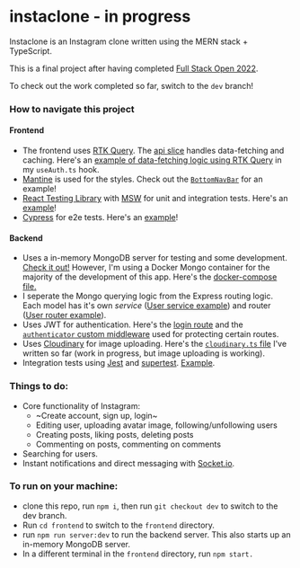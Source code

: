 # instaclone - in progress

Instaclone is an Instagram clone written using the MERN stack + TypeScript.

This is a final project after having completed [Full Stack Open 2022](https://fullstackopen.com/).

To check out the work completed so far, switch to the `dev` branch!

### How to navigate this project
#### Frontend
- The frontend uses [RTK Query](https://redux-toolkit.js.org/rtk-query/overview). The [api slice](https://github.com/lyncasterc/instaclone/blob/dev/frontend/src/app/apiSlice.ts)
handles data-fetching and caching. Here's an [example of data-fetching logic using RTK Query](https://github.com/lyncasterc/instaclone/blob/dev/frontend/src/common/hooks/useAuth.ts) in my `useAuth.ts` hook.
- [Mantine](https://mantine.dev/) is used for the styles. Check out the [`BottomNavBar`](https://github.com/lyncasterc/instaclone/tree/dev/frontend/src/common/components/BottomNavBar) for an example!
- [React Testing Library](https://testing-library.com/docs/react-testing-library/intro/) with [MSW](https://mswjs.io/) for unit and integration tests. Here's an [example](https://github.com/lyncasterc/instaclone/blob/dev/frontend/src/test/int/login.test.tsx)!
- [Cypress](https://docs.cypress.io/) for e2e tests. Here's an [example](https://github.com/lyncasterc/instaclone/blob/dev/frontend/cypress/integration/navbar.spec.ts)!

#### Backend
- Uses a in-memory MongoDB server for testing and some development. [Check it out!](https://github.com/lyncasterc/instaclone/blob/dev/backend/src/mongo/test-mongodb.ts) However, I'm using a Docker Mongo container for the majority of the development of this app. Here's the [docker-compose file.](https://github.com/lyncasterc/instaclone/blob/dev/backend/docker-compose.dev.yml)
- I seperate the Mongo querying logic from the Express routing logic. Each model has it's own _service_ ([User service example](https://github.com/lyncasterc/instaclone/blob/dev/backend/src/services/user-service.ts)) and router ([User router example](https://github.com/lyncasterc/instaclone/blob/dev/backend/src/routes/users.ts)).
- Uses JWT for authentication. Here's the [login route](https://github.com/lyncasterc/instaclone/blob/dev/backend/src/routes/login.ts) and the [`authenticator` custom middleware](https://github.com/lyncasterc/instaclone/blob/dev/backend/src/utils/middleware.ts) used for protecting certain routes.
- Uses [Cloudinary](https://cloudinary.com/documentation) for image uploading. Here's the [`cloudinary.ts` file](https://github.com/lyncasterc/instaclone/blob/dev/backend/src/utils/cloudinary.ts) I've written so far (work in progress, but image uploading is working).
- Integration tests using [Jest](https://jestjs.io/) and [supertest](https://github.com/visionmedia/supertest). [Example](https://github.com/lyncasterc/instaclone/blob/dev/backend/test/login-api.test.ts).

### Things to do:
- Core functionality of Instagram: 
  - ~Create account, sign up, login~
  - Editing user, uploading avatar image, following/unfollowing users
  - Creating posts, liking posts, deleting posts
  - Commenting on posts, commenting on comments
- Searching for users.
- Instant notifications and direct messaging with [Socket.io](https://socket.io/get-started/).
### To run on your machine:
- clone this repo, run `npm i`, then run `git checkout dev` to switch to the dev branch.
- Run `cd frontend` to switch to the `frontend` directory.
- run `npm run server:dev` to run the backend server. This also starts up an in-memory MongoDB server.
- In a different terminal in the `frontend` directory, run `npm start.` 



